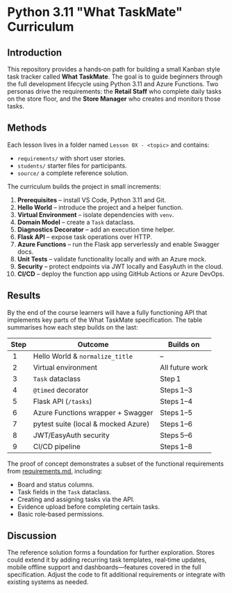 # Python 3.11 "What TaskMate" Curriculum

## Introduction
This repository provides a hands‑on path for building a small Kanban style task tracker called **What TaskMate**. The goal is to guide beginners through the full development lifecycle using Python 3.11 and Azure Functions. Two personas drive the requirements: the **Retail Staff** who complete daily tasks on the store floor, and the **Store Manager** who creates and monitors those tasks.

## Methods
Each lesson lives in a folder named `Lesson 0X - <topic>` and contains:
- `requirements/` with short user stories.
- `students/` starter files for participants.
- `source/` a complete reference solution.

The curriculum builds the project in small increments:
1. **Prerequisites** – install VS Code, Python 3.11 and Git.
2. **Hello World** – introduce the project and a helper function.
3. **Virtual Environment** – isolate dependencies with `venv`.
4. **Domain Model** – create a `Task` dataclass.
5. **Diagnostics Decorator** – add an execution time helper.
6. **Flask API** – expose task operations over HTTP.
7. **Azure Functions** – run the Flask app serverlessly and enable Swagger docs.
8. **Unit Tests** – validate functionality locally and with an Azure mock.
9. **Security** – protect endpoints via JWT locally and EasyAuth in the cloud.
10. **CI/CD** – deploy the function app using GitHub Actions or Azure DevOps.

## Results
By the end of the course learners will have a fully functioning API that implements key parts of the What TaskMate specification. The table summarises how each step builds on the last:

| Step | Outcome                             | Builds on       |
| ---- | ----------------------------------- | --------------- |
|  1   | Hello World & `normalize_title`     | –               |
|  2   | Virtual environment                 | All future work |
|  3   | `Task` dataclass                    | Step 1          |
|  4   | `@timed` decorator                  | Steps 1–3       |
|  5   | Flask API (`/tasks`)                | Steps 1–4       |
|  6   | Azure Functions wrapper + Swagger   | Steps 1–5       |
|  7   | pytest suite (local & mocked Azure) | Steps 1–6       |
|  8   | JWT/EasyAuth security               | Steps 5–6       |
|  9   | CI/CD pipeline                      | Steps 1–8       |

The proof of concept demonstrates a subset of the functional requirements from [requirements.md](requirements.md), including:
- Board and status columns.
- Task fields in the `Task` dataclass.
- Creating and assigning tasks via the API.
- Evidence upload before completing certain tasks.
- Basic role‑based permissions.

## Discussion
The reference solution forms a foundation for further exploration. Stores could extend it by adding recurring task templates, real‑time updates, mobile offline support and dashboards—features covered in the full specification. Adjust the code to fit additional requirements or integrate with existing systems as needed.

